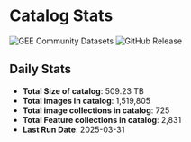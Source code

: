 # Catalog Stats

![GEE Community Datasets](https://img.shields.io/endpoint?url=https://gist.githubusercontent.com/samapriya/34bc0c1280d475d3a69e3b60a706226e/raw/community.json)
![GitHub Release](https://img.shields.io/github/v/release/samapriya/awesome-gee-community-datasets)

## Daily Stats

<!-- START_MARKER -->
* **Total Size of catalog**: 509.23 TB
* **Total images in catalog**: 1,519,805
* **Total image collections in catalog**: 725
* **Total Feature collections in catalog**: 2,831
* **Last Run Date**: 2025-03-31
<!-- END_MARKER -->
